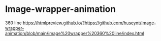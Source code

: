 # Image-wrapper-animation
360 line
https://htmlpreview.github.io/?https://github.com/huseynt/Image-wrapper-animation/blob/main/image%20wrapper%20360%20line/index.html
